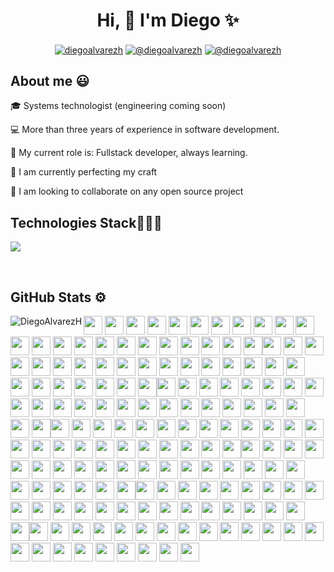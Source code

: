 <h1 align="center">Hi, 👋 I'm Diego ✨ </h1> 

<p align="center">
<a href="https://linkedin.com/in/diegoalvarezh" target="blank"><img align="center" src="https://img.shields.io/badge/LinkedIn-0077B5?style=for-the-badge&logo=linkedin&logoColor=white" alt="diegoalvarezh"/></a>
<a href = "mailto:diegoah905@gmail.com" target="blank"><img align="center" src="https://img.shields.io/badge/Gmail-D14836?style=for-the-badge&logo=gmail&logoColor=white" alt="@diegoalvarezh"  /></a>
<a href = "https://twitter.com/DiegoAlvarezH_" target="blank"><img align="center" src="https://img.shields.io/badge/Twitter-ffffff?style=for-the-badge&logo=twitter&logoColor=black" alt="@diegoalvarezh" /></a>
</p>

<h2>About me 😃</h2>

<p align="left">
🎓 Systems technologist (engineering coming soon)
  
💻 More than three years of experience in software development.

📝 My current role is: Fullstack developer, always learning.

🌴 I am currently perfecting my craft

🤝 I am looking to collaborate on any open source project
<!--Intro end-->
  </p>
<h2>Technologies Stack👨🏻‍💻</h2>
<!--tech stack icons-->
<p align="left">
  <a href="https://skillicons.dev">
    <img src="https://skillicons.dev/icons?i=aws,anaconda,azure,bash,bootstrap,css,devto,discord,django,docker,express,figma,firebase,gatsby,git,github,gherkin,heroku,html,js,materialui,mysql,nextjs,nodejs,postgres,postman,powershell,prisma,react,selenium,sequelize,tailwind,tensorflow,ts,vscode,sass&perline=12" />
  </a>
</p>
<br>
<!-------------------------->
<!--github stats-->
<h2> GitHub Stats ⚙️ </h2>
<p><img align="left" src="https://github-readme-stats.vercel.app/api/top-langs/?username=DiegoAlvarezH" alt="DiegoAlvarezH" /></p>

<div>
<img src="https://cultofthepartyparrot.com/flags/hd/colombiaparrot.gif" width="30" height="30"/>
<img src="https://cultofthepartyparrot.com/flags/hd/colombiaparrot.gif" width="30" height="30"/>
<img src="https://cultofthepartyparrot.com/flags/hd/colombiaparrot.gif" width="30" height="30"/>
<img src="https://cultofthepartyparrot.com/flags/hd/colombiaparrot.gif" width="30" height="30"/>
<img src="https://cultofthepartyparrot.com/flags/hd/colombiaparrot.gif" width="30" height="30"/>
<img src="https://cultofthepartyparrot.com/flags/hd/colombiaparrot.gif" width="30" height="30"/>
<img src="https://cultofthepartyparrot.com/flags/hd/colombiaparrot.gif" width="30" height="30"/>
<img src="https://cultofthepartyparrot.com/flags/hd/colombiaparrot.gif" width="30" height="30"/>
<img src="https://cultofthepartyparrot.com/flags/hd/colombiaparrot.gif" width="30" height="30"/>
<img src="https://cultofthepartyparrot.com/flags/hd/colombiaparrot.gif" width="30" height="30"/>
<img src="https://cultofthepartyparrot.com/flags/hd/colombiaparrot.gif" width="30" height="30"/>
<img src="https://cultofthepartyparrot.com/flags/hd/colombiaparrot.gif" width="30" height="30"/>
<img src="https://cultofthepartyparrot.com/flags/hd/colombiaparrot.gif" width="30" height="30"/>
<img src="https://cultofthepartyparrot.com/flags/hd/colombiaparrot.gif" width="30" height="30"/>
<img src="https://cultofthepartyparrot.com/flags/hd/colombiaparrot.gif" width="30" height="30"/>
<img src="https://cultofthepartyparrot.com/flags/hd/colombiaparrot.gif" width="30" height="30"/>
<img src="https://cultofthepartyparrot.com/flags/hd/colombiaparrot.gif" width="30" height="30"/>
<img src="https://cultofthepartyparrot.com/flags/hd/colombiaparrot.gif" width="30" height="30"/>
<img src="https://cultofthepartyparrot.com/flags/hd/colombiaparrot.gif" width="30" height="30"/>
<img src="https://cultofthepartyparrot.com/flags/hd/colombiaparrot.gif" width="30" height="30"/>
<img src="https://cultofthepartyparrot.com/flags/hd/colombiaparrot.gif" width="30" height="30"/>
<img src="https://cultofthepartyparrot.com/flags/hd/colombiaparrot.gif" width="30" height="30"/>
<img src="https://cultofthepartyparrot.com/flags/hd/colombiaparrot.gif" width="30" height="30"/><img src="https://cultofthepartyparrot.com/flags/hd/colombiaparrot.gif" width="30" height="30"/>
<img src="https://cultofthepartyparrot.com/flags/hd/colombiaparrot.gif" width="30" height="30"/>
<img src="https://cultofthepartyparrot.com/flags/hd/colombiaparrot.gif" width="30" height="30"/>
<img src="https://cultofthepartyparrot.com/flags/hd/colombiaparrot.gif" width="30" height="30"/>
<img src="https://cultofthepartyparrot.com/flags/hd/colombiaparrot.gif" width="30" height="30"/>
<img src="https://cultofthepartyparrot.com/flags/hd/colombiaparrot.gif" width="30" height="30"/>
<img src="https://cultofthepartyparrot.com/flags/hd/colombiaparrot.gif" width="30" height="30"/>
<img src="https://cultofthepartyparrot.com/flags/hd/colombiaparrot.gif" width="30" height="30"/>
<img src="https://cultofthepartyparrot.com/flags/hd/colombiaparrot.gif" width="30" height="30"/>
<img src="https://cultofthepartyparrot.com/flags/hd/colombiaparrot.gif" width="30" height="30"/>
<img src="https://cultofthepartyparrot.com/flags/hd/colombiaparrot.gif" width="30" height="30"/>
<img src="https://cultofthepartyparrot.com/flags/hd/colombiaparrot.gif" width="30" height="30"/>
<img src="https://cultofthepartyparrot.com/flags/hd/colombiaparrot.gif" width="30" height="30"/>
<img src="https://cultofthepartyparrot.com/flags/hd/colombiaparrot.gif" width="30" height="30"/>
<img src="https://cultofthepartyparrot.com/flags/hd/colombiaparrot.gif" width="30" height="30"/>
<img src="https://cultofthepartyparrot.com/flags/hd/colombiaparrot.gif" width="30" height="30"/>
<img src="https://cultofthepartyparrot.com/flags/hd/colombiaparrot.gif" width="30" height="30"/>
<img src="https://cultofthepartyparrot.com/flags/hd/colombiaparrot.gif" width="30" height="30"/>
<img src="https://cultofthepartyparrot.com/flags/hd/colombiaparrot.gif" width="30" height="30"/>
<img src="https://cultofthepartyparrot.com/flags/hd/colombiaparrot.gif" width="30" height="30"/>
<img src="https://cultofthepartyparrot.com/flags/hd/colombiaparrot.gif" width="30" height="30"/>
<img src="https://cultofthepartyparrot.com/flags/hd/colombiaparrot.gif" width="30" height="30"/>
<img src="https://cultofthepartyparrot.com/flags/hd/colombiaparrot.gif" width="30" height="30"/>
<img src="https://cultofthepartyparrot.com/flags/hd/colombiaparrot.gif" width="30" height="30"/><img src="https://cultofthepartyparrot.com/flags/hd/colombiaparrot.gif" width="30" height="30"/>
<img src="https://cultofthepartyparrot.com/flags/hd/colombiaparrot.gif" width="30" height="30"/>
<img src="https://cultofthepartyparrot.com/flags/hd/colombiaparrot.gif" width="30" height="30"/>
<img src="https://cultofthepartyparrot.com/flags/hd/colombiaparrot.gif" width="30" height="30"/>
<img src="https://cultofthepartyparrot.com/flags/hd/colombiaparrot.gif" width="30" height="30"/>
<img src="https://cultofthepartyparrot.com/flags/hd/colombiaparrot.gif" width="30" height="30"/>
<img src="https://cultofthepartyparrot.com/flags/hd/colombiaparrot.gif" width="30" height="30"/>
<img src="https://cultofthepartyparrot.com/flags/hd/colombiaparrot.gif" width="30" height="30"/>
<img src="https://cultofthepartyparrot.com/flags/hd/colombiaparrot.gif" width="30" height="30"/>
<img src="https://cultofthepartyparrot.com/flags/hd/colombiaparrot.gif" width="30" height="30"/>
<img src="https://cultofthepartyparrot.com/flags/hd/colombiaparrot.gif" width="30" height="30"/>
<img src="https://cultofthepartyparrot.com/flags/hd/colombiaparrot.gif" width="30" height="30"/>
<img src="https://cultofthepartyparrot.com/flags/hd/colombiaparrot.gif" width="30" height="30"/>
<img src="https://cultofthepartyparrot.com/flags/hd/colombiaparrot.gif" width="30" height="30"/>
<img src="https://cultofthepartyparrot.com/flags/hd/colombiaparrot.gif" width="30" height="30"/>
<img src="https://cultofthepartyparrot.com/flags/hd/colombiaparrot.gif" width="30" height="30"/>
<img src="https://cultofthepartyparrot.com/flags/hd/colombiaparrot.gif" width="30" height="30"/>
<img src="https://cultofthepartyparrot.com/flags/hd/colombiaparrot.gif" width="30" height="30"/>
<img src="https://cultofthepartyparrot.com/flags/hd/colombiaparrot.gif" width="30" height="30"/>
<img src="https://cultofthepartyparrot.com/flags/hd/colombiaparrot.gif" width="30" height="30"/>
<img src="https://cultofthepartyparrot.com/flags/hd/colombiaparrot.gif" width="30" height="30"/>
<img src="https://cultofthepartyparrot.com/flags/hd/colombiaparrot.gif" width="30" height="30"/>
<img src="https://cultofthepartyparrot.com/flags/hd/colombiaparrot.gif" width="30" height="30"/>
<img src="https://cultofthepartyparrot.com/flags/hd/colombiaparrot.gif" width="30" height="30"/><img src="https://cultofthepartyparrot.com/flags/hd/colombiaparrot.gif" width="30" height="30"/>
<img src="https://cultofthepartyparrot.com/flags/hd/colombiaparrot.gif" width="30" height="30"/>
<img src="https://cultofthepartyparrot.com/flags/hd/colombiaparrot.gif" width="30" height="30"/>
<img src="https://cultofthepartyparrot.com/flags/hd/colombiaparrot.gif" width="30" height="30"/>
<img src="https://cultofthepartyparrot.com/flags/hd/colombiaparrot.gif" width="30" height="30"/>
<img src="https://cultofthepartyparrot.com/flags/hd/colombiaparrot.gif" width="30" height="30"/>
<img src="https://cultofthepartyparrot.com/flags/hd/colombiaparrot.gif" width="30" height="30"/>
<img src="https://cultofthepartyparrot.com/flags/hd/colombiaparrot.gif" width="30" height="30"/>
<img src="https://cultofthepartyparrot.com/flags/hd/colombiaparrot.gif" width="30" height="30"/>
<img src="https://cultofthepartyparrot.com/flags/hd/colombiaparrot.gif" width="30" height="30"/>
<img src="https://cultofthepartyparrot.com/flags/hd/colombiaparrot.gif" width="30" height="30"/>
<img src="https://cultofthepartyparrot.com/flags/hd/colombiaparrot.gif" width="30" height="30"/>
<img src="https://cultofthepartyparrot.com/flags/hd/colombiaparrot.gif" width="30" height="30"/>
<img src="https://cultofthepartyparrot.com/flags/hd/colombiaparrot.gif" width="30" height="30"/>
<img src="https://cultofthepartyparrot.com/flags/hd/colombiaparrot.gif" width="30" height="30"/>
<img src="https://cultofthepartyparrot.com/flags/hd/colombiaparrot.gif" width="30" height="30"/>
<img src="https://cultofthepartyparrot.com/flags/hd/colombiaparrot.gif" width="30" height="30"/>
<img src="https://cultofthepartyparrot.com/flags/hd/colombiaparrot.gif" width="30" height="30"/>
<img src="https://cultofthepartyparrot.com/flags/hd/colombiaparrot.gif" width="30" height="30"/>
<img src="https://cultofthepartyparrot.com/flags/hd/colombiaparrot.gif" width="30" height="30"/>
<img src="https://cultofthepartyparrot.com/flags/hd/colombiaparrot.gif" width="30" height="30"/>
<img src="https://cultofthepartyparrot.com/flags/hd/colombiaparrot.gif" width="30" height="30"/>
<img src="https://cultofthepartyparrot.com/flags/hd/colombiaparrot.gif" width="30" height="30"/>
<img src="https://cultofthepartyparrot.com/flags/hd/colombiaparrot.gif" width="30" height="30"/><img src="https://cultofthepartyparrot.com/flags/hd/colombiaparrot.gif" width="30" height="30"/>
<img src="https://cultofthepartyparrot.com/flags/hd/colombiaparrot.gif" width="30" height="30"/>
<img src="https://cultofthepartyparrot.com/flags/hd/colombiaparrot.gif" width="30" height="30"/>
<img src="https://cultofthepartyparrot.com/flags/hd/colombiaparrot.gif" width="30" height="30"/>
<img src="https://cultofthepartyparrot.com/flags/hd/colombiaparrot.gif" width="30" height="30"/>
<img src="https://cultofthepartyparrot.com/flags/hd/colombiaparrot.gif" width="30" height="30"/>
<img src="https://cultofthepartyparrot.com/flags/hd/colombiaparrot.gif" width="30" height="30"/>
<img src="https://cultofthepartyparrot.com/flags/hd/colombiaparrot.gif" width="30" height="30"/>
<img src="https://cultofthepartyparrot.com/flags/hd/colombiaparrot.gif" width="30" height="30"/>
<img src="https://cultofthepartyparrot.com/flags/hd/colombiaparrot.gif" width="30" height="30"/>
<img src="https://cultofthepartyparrot.com/flags/hd/colombiaparrot.gif" width="30" height="30"/>
<img src="https://cultofthepartyparrot.com/flags/hd/colombiaparrot.gif" width="30" height="30"/>
<img src="https://cultofthepartyparrot.com/flags/hd/colombiaparrot.gif" width="30" height="30"/>
<img src="https://cultofthepartyparrot.com/flags/hd/colombiaparrot.gif" width="30" height="30"/>
<img src="https://cultofthepartyparrot.com/flags/hd/colombiaparrot.gif" width="30" height="30"/>
<img src="https://cultofthepartyparrot.com/flags/hd/colombiaparrot.gif" width="30" height="30"/>
<img src="https://cultofthepartyparrot.com/flags/hd/colombiaparrot.gif" width="30" height="30"/>
<img src="https://cultofthepartyparrot.com/flags/hd/colombiaparrot.gif" width="30" height="30"/>
<img src="https://cultofthepartyparrot.com/flags/hd/colombiaparrot.gif" width="30" height="30"/>
<img src="https://cultofthepartyparrot.com/flags/hd/colombiaparrot.gif" width="30" height="30"/>
<img src="https://cultofthepartyparrot.com/flags/hd/colombiaparrot.gif" width="30" height="30"/>
<img src="https://cultofthepartyparrot.com/flags/hd/colombiaparrot.gif" width="30" height="30"/>
<img src="https://cultofthepartyparrot.com/flags/hd/colombiaparrot.gif" width="30" height="30"/>
<img src="https://cultofthepartyparrot.com/flags/hd/colombiaparrot.gif" width="30" height="30"/><img src="https://cultofthepartyparrot.com/flags/hd/colombiaparrot.gif" width="30" height="30"/>
<img src="https://cultofthepartyparrot.com/flags/hd/colombiaparrot.gif" width="30" height="30"/>
<img src="https://cultofthepartyparrot.com/flags/hd/colombiaparrot.gif" width="30" height="30"/>
<img src="https://cultofthepartyparrot.com/flags/hd/colombiaparrot.gif" width="30" height="30"/>
<img src="https://cultofthepartyparrot.com/flags/hd/colombiaparrot.gif" width="30" height="30"/>
<img src="https://cultofthepartyparrot.com/flags/hd/colombiaparrot.gif" width="30" height="30"/>
<img src="https://cultofthepartyparrot.com/flags/hd/colombiaparrot.gif" width="30" height="30"/>
<img src="https://cultofthepartyparrot.com/flags/hd/colombiaparrot.gif" width="30" height="30"/>
<img src="https://cultofthepartyparrot.com/flags/hd/colombiaparrot.gif" width="30" height="30"/>
<img src="https://cultofthepartyparrot.com/flags/hd/colombiaparrot.gif" width="30" height="30"/>
<img src="https://cultofthepartyparrot.com/flags/hd/colombiaparrot.gif" width="30" height="30"/>
<img src="https://cultofthepartyparrot.com/flags/hd/colombiaparrot.gif" width="30" height="30"/>
<img src="https://cultofthepartyparrot.com/flags/hd/colombiaparrot.gif" width="30" height="30"/>
<img src="https://cultofthepartyparrot.com/flags/hd/colombiaparrot.gif" width="30" height="30"/>
<img src="https://cultofthepartyparrot.com/flags/hd/colombiaparrot.gif" width="30" height="30"/>
<img src="https://cultofthepartyparrot.com/flags/hd/colombiaparrot.gif" width="30" height="30"/>
<img src="https://cultofthepartyparrot.com/flags/hd/colombiaparrot.gif" width="30" height="30"/>
<img src="https://cultofthepartyparrot.com/flags/hd/colombiaparrot.gif" width="30" height="30"/>
<img src="https://cultofthepartyparrot.com/flags/hd/colombiaparrot.gif" width="30" height="30"/>
<img src="https://cultofthepartyparrot.com/flags/hd/colombiaparrot.gif" width="30" height="30"/>
<img src="https://cultofthepartyparrot.com/flags/hd/colombiaparrot.gif" width="30" height="30"/>
<img src="https://cultofthepartyparrot.com/flags/hd/colombiaparrot.gif" width="30" height="30"/>
<img src="https://cultofthepartyparrot.com/flags/hd/colombiaparrot.gif" width="30" height="30"/>
<img src="https://cultofthepartyparrot.com/flags/hd/colombiaparrot.gif" width="30" height="30"/><img src="https://cultofthepartyparrot.com/flags/hd/colombiaparrot.gif" width="30" height="30"/>
<img src="https://cultofthepartyparrot.com/flags/hd/colombiaparrot.gif" width="30" height="30"/>
<img src="https://cultofthepartyparrot.com/flags/hd/colombiaparrot.gif" width="30" height="30"/>
<img src="https://cultofthepartyparrot.com/flags/hd/colombiaparrot.gif" width="30" height="30"/>
<img src="https://cultofthepartyparrot.com/flags/hd/colombiaparrot.gif" width="30" height="30"/>
<img src="https://cultofthepartyparrot.com/flags/hd/colombiaparrot.gif" width="30" height="30"/>
<img src="https://cultofthepartyparrot.com/flags/hd/colombiaparrot.gif" width="30" height="30"/>
<img src="https://cultofthepartyparrot.com/flags/hd/colombiaparrot.gif" width="30" height="30"/>
<img src="https://cultofthepartyparrot.com/flags/hd/colombiaparrot.gif" width="30" height="30"/>
<img src="https://cultofthepartyparrot.com/flags/hd/colombiaparrot.gif" width="30" height="30"/>
<img src="https://cultofthepartyparrot.com/flags/hd/colombiaparrot.gif" width="30" height="30"/>
<img src="https://cultofthepartyparrot.com/flags/hd/colombiaparrot.gif" width="30" height="30"/>
<img src="https://cultofthepartyparrot.com/flags/hd/colombiaparrot.gif" width="30" height="30"/>
<img src="https://cultofthepartyparrot.com/flags/hd/colombiaparrot.gif" width="30" height="30"/>
<img src="https://cultofthepartyparrot.com/flags/hd/colombiaparrot.gif" width="30" height="30"/>
<img src="https://cultofthepartyparrot.com/flags/hd/colombiaparrot.gif" width="30" height="30"/>
<img src="https://cultofthepartyparrot.com/flags/hd/colombiaparrot.gif" width="30" height="30"/>
<img src="https://cultofthepartyparrot.com/flags/hd/colombiaparrot.gif" width="30" height="30"/>
<img src="https://cultofthepartyparrot.com/flags/hd/colombiaparrot.gif" width="30" height="30"/>
<img src="https://cultofthepartyparrot.com/flags/hd/colombiaparrot.gif" width="30" height="30"/>
<img src="https://cultofthepartyparrot.com/flags/hd/colombiaparrot.gif" width="30" height="30"/>
<img src="https://cultofthepartyparrot.com/flags/hd/colombiaparrot.gif" width="30" height="30"/>
<img src="https://cultofthepartyparrot.com/flags/hd/colombiaparrot.gif" width="30" height="30"/>

</div>

